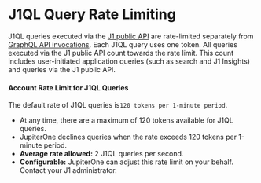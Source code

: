 # J1QL Query Rate Limiting

J1QL queries executed via the [J1 public API](./jupiterone-api.md) are rate-limited separately from [GraphQL API invocations](./rate-limiting.md). Each J1QL query uses one token. All queries executed via the J1 public API count towards the rate limit. This count includes user-initiated application queries (such as search and J1 Insights) and queries via the J1 public API.

#### **Account Rate Limit for J1QL Queries**

The default rate of J1QL queries is`120 tokens per 1-minute period`.

- At any time, there are a maximum of 120 tokens available for J1QL queries.
- JupiterOne declines queries when the rate exceeds 120 tokens per 1-minute period.
- **Average rate allowed:** 2 J1QL queries per second.
- **Configurable:** JupiterOne can adjust this rate limit on your behalf. Contact your J1 administrator.



